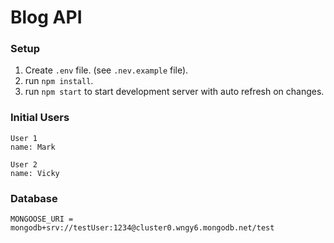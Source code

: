 # Blog API

### Setup

01. Create `.env` file. (see `.nev.example` file).
02. run `npm install`.
03. run `npm start` to start development server with auto refresh on changes.

### Initial Users

    User 1
    name: Mark

    User 2
    name: Vicky

### Database

    MONGOOSE_URI = mongodb+srv://testUser:1234@cluster0.wngy6.mongodb.net/test